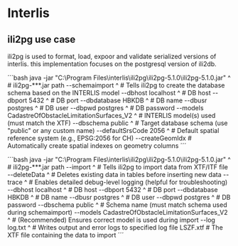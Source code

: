 # Interlis


## ili2pg use case

ili2pg is used to format, load, expoor and validate serialized versions of interlis. this implementation focuses on the postgresql version of ili2db.

´´´bash
java -jar "C:\Program Files\interlis\ili2pg\ili2pg-5.1.0\ili2pg-5.1.0.jar" ^ # ili2pg-***.jar path
  --schemaimport ^                           # Tells ili2pg to create the database schema based on the INTERLIS model
  --dbhost localhost ^                       # DB host
  --dbport 5432 ^                            # DB port
  --dbdatabase HBKDB ^                       # DB name
  --dbusr postgres ^                         # DB user
  --dbpwd postgres ^                         # DB password
  --models CadastreOfObstacleLimitationSurfaces_V2 ^  # INTERLIS model(s) used (must match the XTF)
  --dbschema public ^                        # Target database schema (use "public" or any custom name)
  --defaultSrsCode 2056 ^                    # Default spatial reference system (e.g., EPSG:2056 for CH)
  --createGeomIdx                            # Automatically create spatial indexes on geometry columns
´´´

´´´bash
java -jar "C:\Program Files\interlis\ili2pg\ili2pg-5.1.0\ili2pg-5.1.0.jar" ^ # ili2pg-***.jar path
  --import ^                                # Tells ili2pg to import data from XTF/ITF file
  --deleteData ^                            # Deletes existing data in tables before inserting new data
  --trace ^                                 # Enables detailed debug-level logging (helpful for troubleshooting)
  --dbhost localhost ^                      # DB host
  --dbport 5432 ^                           # DB port
  --dbdatabase HBKDB ^                      # DB name
  --dbusr postgres ^                        # DB user
  --dbpwd postgres ^                        # DB password
  --dbschema public ^                       # Schema name (must match schema used during schemaimport)
  --models CadastreOfObstacleLimitationSurfaces_V2 ^  # (Recommended) Ensures correct model is used during import
  --log log.txt ^                           # Writes output and error logs to specified log file
  LSZF.xtf                                  # The XTF file containing the data to import
´´´

